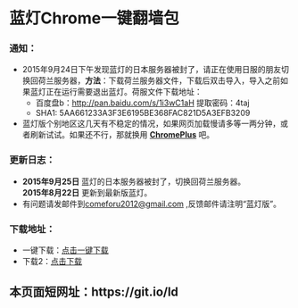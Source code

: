 # 蓝灯Chrome一键翻墙包
<h3>

<a id="user-content-说明" class="anchor" href="#%E8%AF%B4%E6%98%8E" aria-hidden="true"><span class="octicon octicon-link"></span></a>通知：</h3>

<ul>
<li>2015年9月24日下午发现蓝灯的日本服务器被封了，请正在使用日服的朋友切换回荷兰服务器，<strong>方法</strong>：下载荷兰服务器文件，下载后双击导入，导入之前如果蓝灯正在运行需要退出蓝灯。荷服文件下载地址：

<ul>
<li>百度盘b：<a href="http://pan.baidu.com/s/1i3wC1aH">http://pan.baidu.com/s/1i3wC1aH</a> 提取密码：4taj</li>
<li>SHA1: 5AA661233A3F3E6195BE368FAC821D5A3EFB3209</li>
</ul>
</li>
<li>蓝灯版个别地区这几天有不稳定的情况，如果网页加载慢请多等一两分钟，或者刷新试试。如果还不行，那就换用 <strong><a href="https://github.com/comeforu2012/truth/wiki/ChromePlus">ChromePlus</a></strong> 吧。</li>
</ul>



<h3>
<a id="user-content-更新日志" class="anchor" href="#%E6%9B%B4%E6%96%B0%E6%97%A5%E5%BF%97" aria-hidden="true"><span class="octicon octicon-link"></span></a>更新日志：</h3>
<ul>
<li>
<strong>2015年9月25日</strong> 蓝灯的日本服务器被封了，切换回荷兰服务器。</li>
<strong>2015年8月22日</strong> 更新到最新版蓝灯。</li>
<li>有问题请发邮件到<a href="mailto:comeforu2012@gmail.com">comeforu2012@gmail.com</a> ,反馈邮件请注明“蓝灯版”。</li>
</ul>

<h3>
<a id="user-content-下载地址" class="anchor" href="#%E4%B8%8B%E8%BD%BD%E5%9C%B0%E5%9D%80" aria-hidden="true"><span class="octicon octicon-link"></span></a>下载地址：</h3>

<ul>
<li>一键下载：<a href="http://pwd.ads.compress.to/ChromeLT.7z" target="_blank">点击一键下载</a></li>
<li>下载2：<a href="https://copy.com/QMBzkUT87TL16MsU" target="_blank">点击下载</a></li>


</ul>
<h2>本页面短网址：https://git.io/ld </h2>